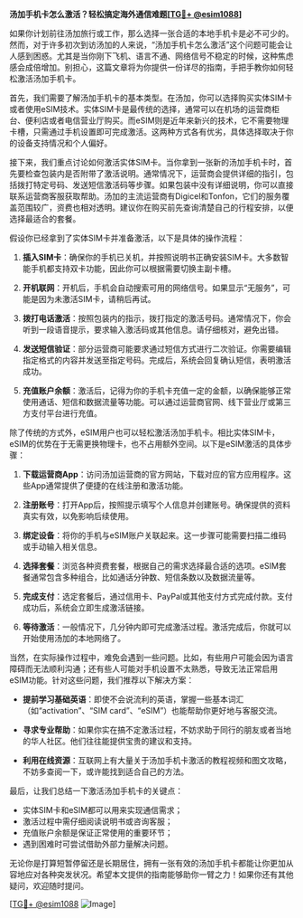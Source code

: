 **汤加手机卡怎么激活？轻松搞定海外通信难题[[TG💪+ @esim1088](https://t.me/s/esim1088)]**

如果你计划前往汤加旅行或工作，那么选择一张合适的本地手机卡是必不可少的。然而，对于许多初次到访汤加的人来说，“汤加手机卡怎么激活”这个问题可能会让人感到困惑。尤其是当你刚下飞机、语言不通、网络信号不稳定的时候，这种焦虑感会成倍增加。别担心，这篇文章将为你提供一份详尽的指南，手把手教你如何轻松激活汤加手机卡。

首先，我们需要了解汤加手机卡的基本类型。在汤加，你可以选择购买实体SIM卡或者使用eSIM技术。实体SIM卡是最传统的选择，通常可以在机场的运营商柜台、便利店或者电信营业厅购买。而eSIM则是近年来新兴的技术，它不需要物理卡槽，只需通过手机设置即可完成激活。这两种方式各有优劣，具体选择取决于你的设备支持情况和个人偏好。

接下来，我们重点讨论如何激活实体SIM卡。当你拿到一张新的汤加手机卡时，首先要检查包装内是否附带了激活说明。通常情况下，运营商会提供详细的指引，包括拨打特定号码、发送短信激活码等步骤。如果包装中没有详细说明，你可以直接联系运营商客服获取帮助。汤加的主流运营商有Digicel和Tonfon，它们的服务覆盖范围较广，资费也相对透明。建议你在购买前先查询清楚自己的行程安排，以便选择最适合的套餐。

假设你已经拿到了实体SIM卡并准备激活，以下是具体的操作流程：

1. **插入SIM卡**：确保你的手机已关机，并按照说明书正确安装SIM卡。大多数智能手机都支持双卡功能，因此你可以根据需要切换主副卡槽。

2. **开机联网**：开机后，手机会自动搜索可用的网络信号。如果显示“无服务”，可能是因为未激活SIM卡，请稍后再试。

3. **拨打电话激活**：按照包装内的指示，拨打指定的激活号码。通常情况下，你会听到一段语音提示，要求输入激活码或其他信息。请仔细核对，避免出错。

4. **发送短信验证**：部分运营商可能要求通过短信方式进行二次验证。你需要编辑指定格式的内容并发送至指定号码。完成后，系统会回复确认短信，表明激活成功。

5. **充值账户余额**：激活后，记得为你的手机卡充值一定的金额，以确保能够正常使用通话、短信和数据流量等功能。可以通过运营商官网、线下营业厅或第三方支付平台进行充值。

除了传统的方式外，eSIM用户也可以轻松激活汤加手机卡。相比实体SIM卡，eSIM的优势在于无需更换物理卡，也不占用额外空间。以下是eSIM激活的具体步骤：

1. **下载运营商App**：访问汤加运营商的官方网站，下载对应的官方应用程序。这些App通常提供了便捷的在线注册和激活功能。

2. **注册账号**：打开App后，按照提示填写个人信息并创建账号。确保提供的资料真实有效，以免影响后续使用。

3. **绑定设备**：将你的手机与eSIM账户关联起来。这一步骤可能需要扫描二维码或手动输入相关信息。

4. **选择套餐**：浏览各种资费套餐，根据自己的需求选择最合适的选项。eSIM套餐通常包含多种组合，比如通话分钟数、短信条数以及数据流量等。

5. **完成支付**：选定套餐后，通过信用卡、PayPal或其他支付方式完成付款。支付成功后，系统会立即生成激活链接。

6. **等待激活**：一般情况下，几分钟内即可完成激活过程。激活完成后，你就可以开始使用汤加的本地网络了。

当然，在实际操作过程中，难免会遇到一些问题。比如，有些用户可能会因为语言障碍而无法顺利沟通；还有些人可能对手机设置不太熟悉，导致无法正常启用eSIM功能。针对这些问题，我们推荐以下解决方案：

- **提前学习基础英语**：即使不会说流利的英语，掌握一些基本词汇（如“activation”、“SIM card”、“eSIM”）也能帮助你更好地与客服交流。
  
- **寻求专业帮助**：如果你实在搞不定激活过程，不妨求助于同行的朋友或者当地的华人社区。他们往往能提供宝贵的建议和支持。

- **利用在线资源**：互联网上有大量关于汤加手机卡激活的教程视频和图文攻略，不妨多查阅一下，或许能找到适合自己的方法。

最后，让我们总结一下激活汤加手机卡的关键点：

- 实体SIM卡和eSIM都可以用来实现通信需求；
- 激活过程中需仔细阅读说明书或咨询客服；
- 充值账户余额是保证正常使用的重要环节；
- 遇到困难时可尝试借助外部力量解决问题。

无论你是打算短暂停留还是长期居住，拥有一张有效的汤加手机卡都能让你更加从容地应对各种突发状况。希望本文提供的指南能够助你一臂之力！如果你还有其他疑问，欢迎随时提问。

[[TG💪+ @esim1088](https://t.me/s/esim1088) ![Image](https://i.postimg.cc/4NQfJmqS/Snipaste-2025-05-13-00-14-12.png)]